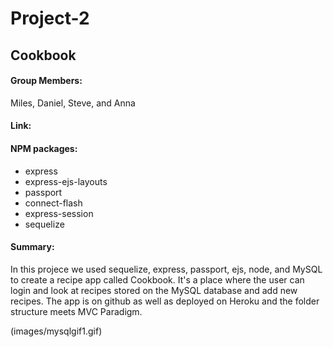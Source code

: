 # Project-2

## Cookbook

#### Group Members:
Miles, Daniel, Steve, and Anna

#### Link: 

#### NPM packages:
* express
* express-ejs-layouts
* passport
* connect-flash
* express-session
* sequelize

#### Summary:  
In this projece we used sequelize, express, passport, ejs, node, and MySQL to create a recipe app called Cookbook.  It's a place where the user can login and look at recipes stored on the MySQL database and add new recipes. The app is on github as well as deployed on Heroku and the folder structure meets MVC Paradigm.    


(images/mysqlgif1.gif)

